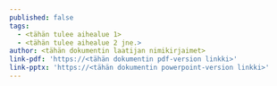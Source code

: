 ```yaml
---
published: false
tags:
  - <tähän tulee aihealue 1>
  - <tähän tulee aihealue 2 jne.>
author: <tähän dokumentin laatijan nimikirjaimet>
link-pdf: 'https://<tähän dokumentin pdf-version linkki>'
link-pptx: 'https://<tähän dokumentin powerpoint-version linkki>'
---
```

